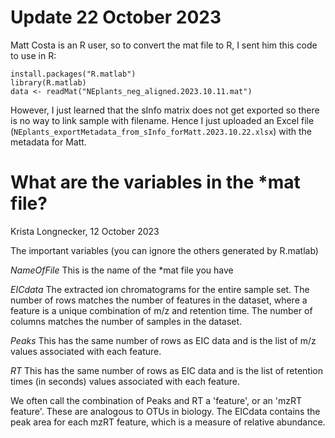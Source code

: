 # Update 22 October 2023
Matt Costa is an R user, so to convert the mat file to R, I sent him this code to use in R:
```
install.packages("R.matlab")
library(R.matlab)
data <- readMat("NEplants_neg_aligned.2023.10.11.mat")
```

However, I just learned that the sInfo matrix does not get exported so there is no way to link sample with filename. Hence I just uploaded an Excel file (```NEplants_exportMetadata_from_sInfo_forMatt.2023.10.22.xlsx```) with the metadata for Matt.

# What are the variables in the *mat file?
Krista Longnecker, 12 October 2023

The important variables (you can ignore the others generated by R.matlab)

_NameOfFile_	This is the name of the *mat file you have

_EICdata_	The extracted ion chromatograms for the entire sample set. The number of rows matches the number of features in the dataset, where a feature is a unique combination of m/z and retention time. The number of columns matches the number of samples in the dataset.

_Peaks_	This has the same number of rows as EIC data and is the list of m/z values associated with each feature.

_RT_	This has the same number of rows as EIC data and is the list of retention times (in seconds) values associated with each feature.

We often call the combination of Peaks and RT a 'feature', or an 'mzRT feature'. These are analogous to OTUs in biology. The EICdata contains the peak area for each mzRT feature, which is a measure of relative abundance.
